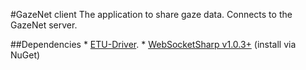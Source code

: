 #GazeNet client
The application to share gaze data. Connects to the GazeNet server.

##Dependencies
    * [ETU-Driver](http://www.sis.uta.fi/~csolsp/downloads.php?id=ETUDriver).
    * [WebSocketSharp v1.0.3+](https://www.nuget.org/packages/WebSocketSharp) (install via NuGet)
